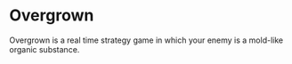 # Overgrown
Overgrown is a real time strategy game in which your enemy is a mold-like organic substance.

